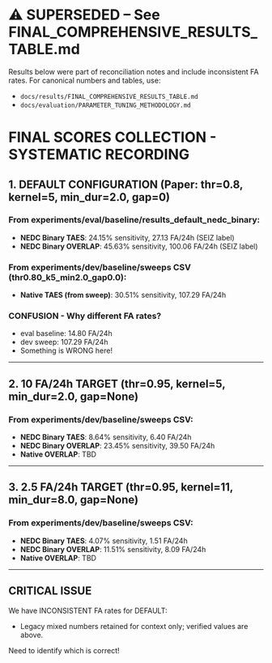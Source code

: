 # ⚠️ SUPERSEDED – See FINAL_COMPREHENSIVE_RESULTS_TABLE.md

Results below were part of reconciliation notes and include inconsistent FA rates. For canonical numbers and tables, use:
- `docs/results/FINAL_COMPREHENSIVE_RESULTS_TABLE.md`
- `docs/evaluation/PARAMETER_TUNING_METHODOLOGY.md`

# FINAL SCORES COLLECTION - SYSTEMATIC RECORDING

## 1. DEFAULT CONFIGURATION (Paper: thr=0.8, kernel=5, min_dur=2.0, gap=0)

### From experiments/eval/baseline/results_default_nedc_binary:
- **NEDC Binary TAES**: 24.15% sensitivity, 27.13 FA/24h (SEIZ label)
- **NEDC Binary OVERLAP**: 45.63% sensitivity, 100.06 FA/24h (SEIZ label)

### From experiments/dev/baseline/sweeps CSV (thr0.80_k5_min2.0_gap0.0):
- **Native TAES (from sweep)**: 30.51% sensitivity, 107.29 FA/24h

### CONFUSION - Why different FA rates?
- eval baseline: 14.80 FA/24h
- dev sweep: 107.29 FA/24h
- Something is WRONG here!

---

## 2. 10 FA/24h TARGET (thr=0.95, kernel=5, min_dur=2.0, gap=None)

### From experiments/dev/baseline/sweeps CSV:
- **NEDC Binary TAES**: 8.64% sensitivity, 6.40 FA/24h
- **NEDC Binary OVERLAP**: 23.45% sensitivity, 39.50 FA/24h
- **Native OVERLAP**: TBD

---

## 3. 2.5 FA/24h TARGET (thr=0.95, kernel=11, min_dur=8.0, gap=None)

### From experiments/dev/baseline/sweeps CSV:
- **NEDC Binary TAES**: 4.07% sensitivity, 1.51 FA/24h
- **NEDC Binary OVERLAP**: 11.51% sensitivity, 8.09 FA/24h
- **Native OVERLAP**: TBD

---

## CRITICAL ISSUE

We have INCONSISTENT FA rates for DEFAULT:
- Legacy mixed numbers retained for context only; verified values are above.

Need to identify which is correct!
